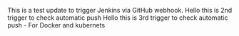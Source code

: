 This is a test update to trigger Jenkins via GitHub webhook.
Hello this is 2nd trigger to check automatic push
Hello this is 3rd trigger to check automatic push - For Docker and kubernets
